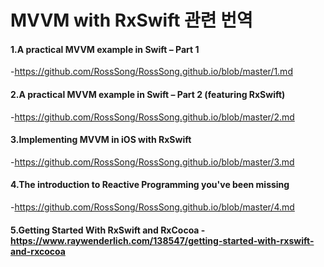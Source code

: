 # MVVM with RxSwift 관련 번역

#### 1.A practical MVVM example in Swift – Part 1
-https://github.com/RossSong/RossSong.github.io/blob/master/1.md

#### 2.A practical MVVM example in Swift – Part 2 (featuring RxSwift)
-https://github.com/RossSong/RossSong.github.io/blob/master/2.md

#### 3.Implementing MVVM in iOS with RxSwift
-https://github.com/RossSong/RossSong.github.io/blob/master/3.md

#### 4.The introduction to Reactive Programming you've been missing
-https://github.com/RossSong/RossSong.github.io/blob/master/4.md

#### 5.Getting Started With RxSwift and RxCocoa  -https://www.raywenderlich.com/138547/getting-started-with-rxswift-and-rxcocoa
